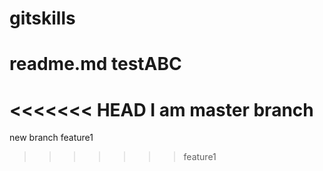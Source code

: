 # gitskills
# readme.md testABC

<<<<<<< HEAD
I am master branch
=======
new branch feature1
>>>>>>> feature1
